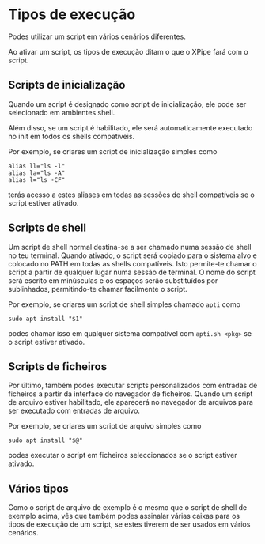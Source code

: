 # Tipos de execução

Podes utilizar um script em vários cenários diferentes.

Ao ativar um script, os tipos de execução ditam o que o XPipe fará com o script.

## Scripts de inicialização

Quando um script é designado como script de inicialização, ele pode ser selecionado em ambientes shell.

Além disso, se um script é habilitado, ele será automaticamente executado no init em todos os shells compatíveis.

Por exemplo, se criares um script de inicialização simples como
```
alias ll="ls -l"
alias la="ls -A"
alias l="ls -CF"
```
terás acesso a estes aliases em todas as sessões de shell compatíveis se o script estiver ativado.

## Scripts de shell

Um script de shell normal destina-se a ser chamado numa sessão de shell no teu terminal.
Quando ativado, o script será copiado para o sistema alvo e colocado no PATH em todas as shells compatíveis.
Isto permite-te chamar o script a partir de qualquer lugar numa sessão de terminal.
O nome do script será escrito em minúsculas e os espaços serão substituídos por sublinhados, permitindo-te chamar facilmente o script.

Por exemplo, se criares um script de shell simples chamado `apti` como
```
sudo apt install "$1"
```
podes chamar isso em qualquer sistema compatível com `apti.sh <pkg>` se o script estiver ativado.

## Scripts de ficheiros

Por último, também podes executar scripts personalizados com entradas de ficheiros a partir da interface do navegador de ficheiros.
Quando um script de arquivo estiver habilitado, ele aparecerá no navegador de arquivos para ser executado com entradas de arquivo.

Por exemplo, se criares um script de arquivo simples como
```
sudo apt install "$@"
```
podes executar o script em ficheiros seleccionados se o script estiver ativado.

## Vários tipos

Como o script de arquivo de exemplo é o mesmo que o script de shell de exemplo acima,
vês que também podes assinalar várias caixas para os tipos de execução de um script, se estes tiverem de ser usados em vários cenários.



